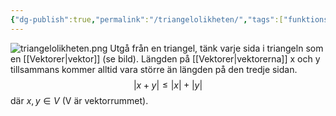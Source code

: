 ```yaml
---
{"dg-publish":true,"permalink":"/triangelolikheten/","tags":["funktionsteori"]}
---
```


![triangelolikheten.png](/img/user/images/triangelolikheten.png)
Utgå från en triangel, tänk varje sida i triangeln som en [[Vektorer\|vektor]] (se bild). Längden på [[Vektorer\|vektorerna]] x och y tillsammans kommer alltid vara större än längden på den tredje sidan.
$$
|x+y| \leq |x|+|y|
$$
där $x,y \in V$  (V är vektorrummet). 
